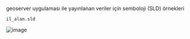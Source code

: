 geoserver uygulaması ile yayınlanan veriler için semboloji (SLD) örnekleri

    il_alan.sld
   ![image](https://user-images.githubusercontent.com/95212909/161381833-19148ca8-74bd-47f7-be9d-dc4a969b882b.png)
